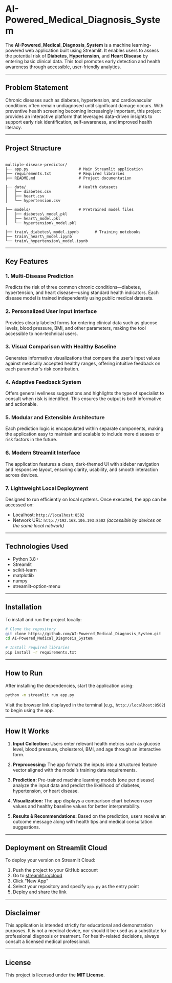 # AI-Powered_Medical_Diagnosis_System  

The **AI-Powered_Medical_Diagnosis_System** is a machine learning-powered web application built using Streamlit. It enables users to assess the potential risk of **Diabetes**, **Hypertension**, and **Heart Disease** by entering basic clinical data. This tool promotes early detection and health awareness through accessible, user-friendly analytics.

---

## Problem Statement

Chronic diseases such as diabetes, hypertension, and cardiovascular conditions often remain undiagnosed until significant damage occurs. With preventive health screening becoming increasingly important, this project provides an interactive platform that leverages data-driven insights to support early risk identification, self-awareness, and improved health literacy.

---

## Project Structure

```

multiple-disease-predictor/
├── app.py                      # Main Streamlit application
├── requirements.txt            # Required libraries
├── README.md                   # Project documentation

├── data/                       # Health datasets
│   ├── diabetes.csv
│   ├── heart.csv
│   └── hypertension.csv

├── models/                     # Pretrained model files
│   ├── diabetes\_model.pkl
│   ├── heart\_model.pkl
│   └── hypertension\_model.pkl

├── train\_diabetes\_model.ipynb       # Training notebooks
├── train\_heart\_model.ipynb
└── train\_hypertension\_model.ipynb

````

---

## Key Features

### 1. Multi-Disease Prediction

Predicts the risk of three common chronic conditions—diabetes, hypertension, and heart disease—using standard health indicators. Each disease model is trained independently using public medical datasets.

### 2. Personalized User Input Interface

Provides clearly labeled forms for entering clinical data such as glucose levels, blood pressure, BMI, and other parameters, making the tool accessible to non-technical users.

### 3. Visual Comparison with Healthy Baseline

Generates informative visualizations that compare the user’s input values against medically accepted healthy ranges, offering intuitive feedback on each parameter's risk contribution.

### 4. Adaptive Feedback System

Offers general wellness suggestions and highlights the type of specialist to consult when risk is identified. This ensures the output is both informative and actionable.

### 5. Modular and Extensible Architecture

Each prediction logic is encapsulated within separate components, making the application easy to maintain and scalable to include more diseases or risk factors in the future.

### 6. Modern Streamlit Interface

The application features a clean, dark-themed UI with sidebar navigation and responsive layout, ensuring clarity, usability, and smooth interaction across devices.

### 7. Lightweight Local Deployment

Designed to run efficiently on local systems. Once executed, the app can be accessed on:

- Localhost: `http://localhost:8502`
- Network URL: `http://192.168.106.193:8502` *(accessible by devices on the same local network)*

---

## Technologies Used

- Python 3.8+
- Streamlit
- scikit-learn
- matplotlib
- numpy
- streamlit-option-menu

---

## Installation  

To install and run the project locally:

```bash
# Clone the repository
git clone https://github.com/AI-Powered_Medical_Diagnosis_System.git
cd AI-Powered_Medical_Diagnosis_System

# Install required libraries
pip install -r requirements.txt
````

---

## How to Run

After installing the dependencies, start the application using:

```bash
python -m streamlit run app.py
```

Visit the browser link displayed in the terminal (e.g., `http://localhost:8502`) to begin using the app.

---

## How It Works

1. **Input Collection:**
   Users enter relevant health metrics such as glucose level, blood pressure, cholesterol, BMI, and age through an interactive form.

2. **Preprocessing:**
   The app formats the inputs into a structured feature vector aligned with the model’s training data requirements.

3. **Prediction:**
   Pre-trained machine learning models (one per disease) analyze the input data and predict the likelihood of diabetes, hypertension, or heart disease.

4. **Visualization:**
   The app displays a comparison chart between user values and healthy baseline values for better interpretability.

5. **Results & Recommendations:**
   Based on the prediction, users receive an outcome message along with health tips and medical consultation suggestions.

---

## Deployment on Streamlit Cloud

To deploy your version on Streamlit Cloud:

1. Push the project to your GitHub account
2. Go to [streamlit.io/cloud](https://streamlit.io/cloud)
3. Click "New App"
4. Select your repository and specify `app.py` as the entry point
5. Deploy and share the link

---

## Disclaimer

This application is intended strictly for educational and demonstration purposes. It is not a medical device, nor should it be used as a substitute for professional diagnosis or treatment. For health-related decisions, always consult a licensed medical professional.

---

## License

This project is licensed under the **MIT License**.  
